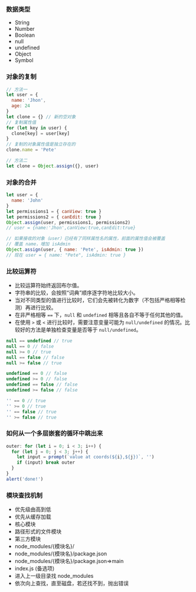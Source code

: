 ### 数据类型

- String
- Number
- Boolean
- null
- undefined
- Object
- Symbol

### 对象的复制

```js
// 方法一
let user = {
  name: 'Jhon',
  age: 24
}
let clone = {} // 新的空对象
// 复制属性值
for (let key in user) {
  clone[key] = user[key]
}
// 复制的对象属性值是独立存在的
clone.name = 'Pete'

// 方法二
let clone = Object.assign({}, user)
```

### 对象的合并

```js
let user = {
  name: 'John'
}
let permissions1 = { canView: true }
let permissions2 = { canEdit: true }
Object.assign(user, permissions1, permissions2)
// user = {name:'Jhon',canView:true,canEdit:true}

// 如果接收的对象（user）已经有了同样属性名的属性，前面的属性值会被覆盖
// 覆盖 name，增加 isAdmin
Object.assign(user, { name: 'Pete', isAdmin: true })
// 现在 user = { name: "Pete", isAdmin: true }
```

### 比较运算符

- 比较运算符始终返回布尔值。
- 字符串的比较，会按照“词典”顺序逐字符地比较大小。
- 当对不同类型的值进行比较时，它们会先被转化为数字（不包括严格相等检测）再进行比较。
- 在非严格相等 `==` 下，`null` 和 `undefined` 相等且各自不等于任何其他的值。
- 在使用 `>` 或 `<` 进行比较时，需要注意变量可能为 `null/undefined` 的情况。比较好的方法是单独检查变量是否等于 `null/undefined`。

```js
null == undefined // true
null == 0 // false
null >= 0 // true
null == false // false
null >= false // true

undefined == 0 // false
undefined >= 0 // false
undefined == false // false
undefined >= false // false

'' == 0 // true
'' >= 0 // true
'' == false // true
'' >= false // true
```

### 如何从一个多层嵌套的循环中跳出来

```js
outer: for (let i = 0; i < 3; i++) {
  for (let j = 0; j < 3; j++) {
    let input = prompt(`value at coords(${i},${j})`, '')
    if (input) break outer
  }
}
alert('done!')
```

### 模块查找机制

- 优先级由高到低
- 优先从缓存加载
- 核心模块
- 路径形式的文件模块
- 第三方模块
- node_modules/{模块名}/
- node_modules/{模块名}/package.json
- node_modules/{模块名}/package.json=>main
- index.js (备选项)
- 进入上一级目录找 node_modules
- 依次向上查找，直至磁盘，若还找不到，抛出错误
